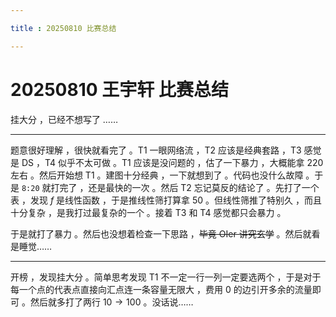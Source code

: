 ```yaml
---

title : 20250810 比赛总结

---
```


# 20250810 王宇轩 比赛总结

挂大分 ，已经不想写了 ……

---

题意很好理解 ，很快就看完了 。T1 一眼网络流 ，T2 应该是经典套路 ，T3 感觉是 DS ，T4 似乎不太可做 。T1 应该是没问题的 ，估了一下暴力 ，大概能拿 $220$ 左右 。然后开始想 T1 。建图十分经典 ，一下就想到了 。代码也没什么故障 。于是 `8:20` 就打完了 ，还是最快的一次 。然后 T2 忘记莫反的结论了 。先打了一个表 ，发现 $f$ 是线性函数 ，于是推线性筛打算拿 $50$ 。但线性筛推了特别久 ，而且十分复杂 ，是我打过最复杂的一个 。接着 T3 和 T4 感觉都只会暴力 。

于是就打了暴力 。然后也没想着检查一下思路 ，~~毕竟 OIer 讲究玄学~~ 。然后就看是睡觉……

------

开榜 ，发现挂大分 。简单思考发现 T1 不一定一行一列一定要选两个 ，于是对于每一个点的代表点直接向汇点连一条容量无限大 ，费用 $0$ 的边引开多余的流量即可 。然后就多打了两行 $10\to100$ 。没话说……
